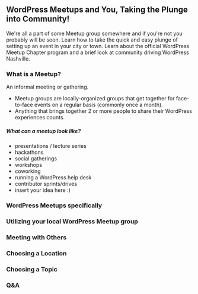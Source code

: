 ## WordPress Meetups and You, Taking the Plunge into Community!

We're all a part of some Meetup group somewhere and if you're not you probably will be soon. Learn how to take the quick and easy plunge of setting up an event in your city or town. Learn about the official WordPress Meetup Chapter program and a brief look at community driving WordPress Nashville.

### What is a Meetup?

An informal meeting or gathering.

- Meetup groups are locally-organized groups that get together for face-to-face events on a regular basis (commonly once a month).
- Anything that brings together 2 or more people to share their WordPress experiences counts.

##### What can a meetup look like?
- presentations / lecture series
- hackathons
- social gatherings
- workshops
- coworking
- running a WordPress help desk
- contributor sprints/drives
- insert your idea here :)

### WordPress Meetups specifically

### Utilizing your local WordPress Meetup group

### Meeting with Others

### Choosing a Location

### Choosing a Topic

### Q&A